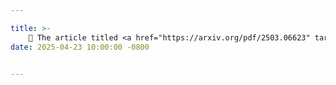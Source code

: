 ```yaml
---

title: >-
    🎉 The article titled <a href="https://arxiv.org/pdf/2503.06623" target="_blank">VegeDiff: Latent Diffusion Model for Geospatial Vegetation Forecasting</a> has been published in IEEE Transactions on Geoscience and Remote Sensing (TGRS, SCI Q1 TOP, IF=8.3).
date: 2025-04-23 10:00:00 -0800


---
```

